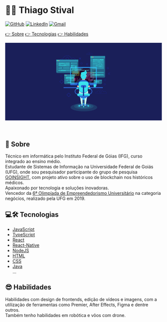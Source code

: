 # 👨‍💻 Thiago Stival
[![GitHub](https://img.shields.io/badge/-Github-000?style=flat-square&logo=Github&logoColor=white&link=https://github.com/thiagostival)](https://github.com/thiagostival)
[![LinkedIn](https://img.shields.io/badge/-LinkedIn-blue?style=flat-square&logo=Linkedin&logoColor=white&link=https://www.linkedin.com/in/thiago-stival/)](https://www.linkedin.com/in/thiago-stival/)
[![Gmail](https://img.shields.io/badge/-Gmail-c14438?style=flat-square&logo=Gmail&logoColor=white&link=mailto:thiagofilipestival5@gmail.com)](mailto:thiagofilipestival5@gmail.com)

[👉 Sobre](#sobre)   [👉 Tecnologias](#tecnologias)   [👉 Habilidades](#habilidades)


![banner](https://github.com/thiagostival/thiagostival/blob/master/banner1.jpg)

<br>
<h2 id="sobre">📖 Sobre</h2>

Técnico em informática pelo Instituto Federal de Góias (IFG), curso integrado ao ensino médio.  
Estudante de Sistemas de Informação na Universidade Federal de Goiás (UFG), onde sou pesquisador participante do grupo de pesquisa [GOINSIGHT](http://ww2.inf.ufg.br/~insight/), com projeto ativo sobre o uso de blockchain nos históricos médicos.  
Apaixonado por tecnologia e soluções inovadoras.  
Vencedor da [6ª Olimpíada de Empreendedorismo Universitário](https://prpi.ufg.br/n/121319-olimpiada-de-empreendedorismo-da-ufg-premia-vencedores) na categoria negócios, realizado pela UFG em 2019.

<h2 id="tecnologias"> 💻🛠 Tecnologias </h2>

- [JavaScript](https://www.javascript.com/)
- [TypeScript](https://www.typescriptlang.org/)
- [React](https://pt-br.reactjs.org/)
- [React-Native](https://reactnative.dev/)
- [NodeJS](https://nodejs.org/en/)
- [HTML](https://developer.mozilla.org/pt-BR/docs/Web/HTML)
- [CSS](https://developer.mozilla.org/pt-BR/docs/Web/CSS)
- [Java](https://www.oracle.com/br/java/)  
...

<h2 id="habilidades"> 😎 Habilidades </h2>

Habilidades com design de frontends, edição de vídeos e imagens, com a utilização de ferramentas como Premier, After Effects, Figma e dentre outros.  
Também tenho habilidades em robótica e vôos com drone.

